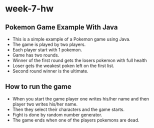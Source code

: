 # week-7-hw

## Pokemon Game Example With Java

- This is a simple example of a Pokemon game using Java.
- The game is played by two players.
- Each player start with 1 pokemon.
- Game has two rounds.
- Winner of the first round gets the losers pokemon with full health
- Loser gets the weakest poken left on the first list.
- Second round winner is the ultimate.

## How to run the game
- When you start the game player one writes his/her name and then player two writes his/her name.
- Then they select their characters and the game starts.
- Fight is done by random number generator.
- The game ends when one of the players pokemons are dead.


